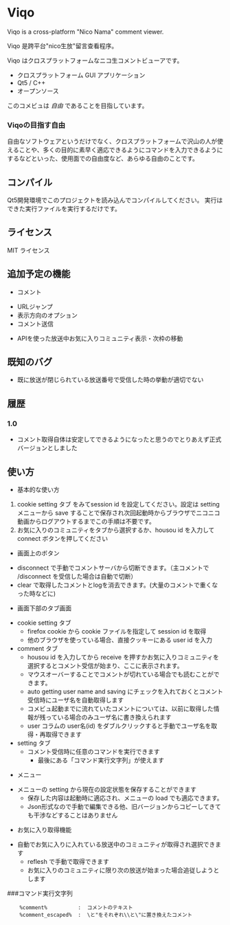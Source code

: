 Viqo
====
 Viqo is a cross-platform "Nico Nama" comment viewer.

 Viqo 是跨平台"nico生放"留言查看程序。

 Viqo はクロスプラットフォームなニコ生コメントビューアです。

 * クロスプラットフォーム GUI アプリケーション
 * Qt5 / C++
 * オープンソース

 このコメビュは *自由* であることを目指しています。

### Viqoの目指す自由
 自由なソフトウェアというだけでなく、クロスプラットフォームで沢山の人が使えることや、多くの目的に素早く適応できるようにコマンドを入力できるようにするなどといった、使用面での自由度など、あらゆる自由のことです。

コンパイル
----------
 Qt5開発環境でこのプロジェクトを読み込んでコンパイルしてください。
 実行はできた実行ファイルを実行するだけです。

ライセンス
----------
 MIT ライセンス


追加予定の機能
--------------
 * コメント
  + URLジャンプ
  + 表示方向のオプション
  + コメント送信
 * APIを使った放送中お気に入りコミュニティ表示・次枠の移動

既知のバグ
----------
 * 既に放送が閉じられている放送番号で受信した時の挙動が適切でない

履歴
----

### 1.0
 * コメント取得自体は安定してできるようになったと思うのでとりあえず正式バージョンとしました


使い方
------
* 基本的な使い方
 1. cookie setting タブ をみてsession id を設定してください。設定は setting メニューから save することで保存され次回起動時からブラウザでニコニコ動画からログアウトするまでこの手順は不要です。
 2. お気に入りのコミュニティをタブから選択するか、housou id を入力して connect ボタンを押してください

* 画面上のボタン
 + disconnect で手動でコメントサーバから切断できます。（主コメントで /disconnect を受信した場合は自動で切断）
 + clear で取得したコメントとlogを消去できます。(大量のコメントで重くなった時などに)
* 画面下部のタブ画面
 + cookie setting タブ
	 - firefox cookie から cookie ファイルを指定して session id を取得
	 - 他のブラウザを使っている場合、直接クッキーにある user id を入力
 + comment タブ
	 - housou id を入力してから receive を押すかお気に入りコミュニティを選択するとコメント受信が始まり、ここに表示されます。
	 - マウスオーバーすることでコメントが切れている場合でも読むことができます。
	 - auto getting user name and saving にチェックを入れておくとコメント受信時にユーザ名を自動取得します
	 - コメビュ起動までに流れていたコメントについては、以前に取得した情報が残っている場合のみユーザ名に書き換えられます
	 - user コラムの user名(id) をダブルクリックすると手動でユーザ名を取得・再取得できます
 + setting タブ
	 - コメント受信時に任意のコマンドを実行できます
		 * 最後にある「コマンド実行文字列」が使えます
* メニュー
 + メニューの setting から現在の設定状態を保存することができます
	 - 保存した内容は起動時に適応され、メニューの load でも適応できます。
	 - Json形式なので手動で編集できる他、旧バージョンからコピーしてきても干渉などすることはありません
* お気に入り取得機能
 + 自動でお気に入りに入れている放送中のコミュニティが取得され選択できます
	 - reflesh で手動で取得できます
	 - お気に入りのコミュニティに限り次の放送が始まった場合追従しようとします

###コマンド実行文字列
```
	%comment%          :  コメントのテキスト
	%comment_escaped%  :  \と"をそれぞれ\\と\"に置き換えたコメント
```
